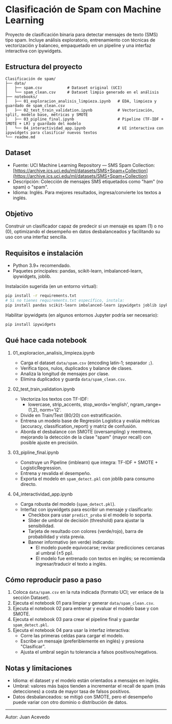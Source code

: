 # Clasificación de Spam con Machine Learning

Proyecto de clasificación binaria para detectar mensajes de texto (SMS) tipo spam. Incluye análisis exploratorio, entrenamiento con técnicas de vectorización y balanceo, empaquetado en un pipeline y una interfaz interactiva con ipywidgets.

## Estructura del proyecto

```text
Clasificación de spam/
├── data/
│   ├── spam.csv           # Dataset original (UCI)
│   └── spam_clean.csv     # Dataset limpio generado en el análisis
├── notebooks/
│   ├── 01_exploracion_analisis_limpieza.ipynb   # EDA, limpieza y guardado de spam_clean.csv
│   ├── 02_test_train_validation.ipynb           # Vectorización, split, modelo base, métricas y SMOTE
│   ├── 03_pipline_final.ipynb                   # Pipeline (TF-IDF + SMOTE + LR) y guardado del modelo
│   └── 04_interactividad_app.ipynb              # UI interactiva con ipywidgets para clasificar nuevos textos
└── readme.md
```

## Dataset

- Fuente: UCI Machine Learning Repository — SMS Spam Collection: [https://archive.ics.uci.edu/ml/datasets/SMS+Spam+Collection](https://archive.ics.uci.edu/ml/datasets/SMS+Spam+Collection)
- Descripción: Colección de mensajes SMS etiquetados como "ham" (no spam) o "spam".
- Idioma: Inglés. Para mejores resultados, ingresa/convierte los textos a inglés.

## Objetivo

Construir un clasificador capaz de predecir si un mensaje es spam (1) o no (0), optimizando el desempeño en datos desbalanceados y facilitando su uso con una interfaz sencilla.

## Requisitos e instalación

- Python 3.9+ recomendado.
- Paquetes principales: pandas, scikit-learn, imbalanced-learn, ipywidgets, joblib.

Instalación sugerida (en un entorno virtual):

```bash
pip install -r requirements.txt
# Si no tienes requirements.txt específico, instala:
pip install pandas scikit-learn imbalanced-learn ipywidgets joblib ipykernel
```

Habilitar ipywidgets (en algunos entornos Jupyter podría ser necesario):

```bash
pip install ipywidgets
```

## Qué hace cada notebook

1. 01_exploracion_analisis_limpieza.ipynb
   
   - Carga el dataset `data/spam.csv` (encoding latin-1; separador `;`).
   - Verifica tipos, nulos, duplicados y balance de clases.
   - Analiza la longitud de mensajes por clase.
   - Elimina duplicados y guarda `data/spam_clean.csv`.

2. 02_test_train_validation.ipynb
   
   - Vectoriza los textos con TF-IDF:
     - lowercase, strip_accents, stop_words='english', ngram_range=(1,2), norm='l2'.
   - Divide en Train/Test (80/20) con estratificación.
   - Entrena un modelo base de Regresión Logística y evalúa métricas (accuracy, classification_report) y matriz de confusión.
   - Aborda el desbalance con SMOTE (oversampling) y reentrena, mejorando la detección de la clase "spam" (mayor recall) con posible ajuste en precisión.

3. 03_pipline_final.ipynb
   
   - Construye un Pipeline (imblearn) que integra: TF-IDF + SMOTE + LogisticRegression.
   - Entrena y revalida el desempeño.
   - Exporta el modelo en `spam_detect.pkl` con joblib para consumo directo.

4. 04_interactividad_app.ipynb
   
   - Carga robusta del modelo (`spam_detect.pkl`).
   - Interfaz con ipywidgets para escribir un mensaje y clasificarlo:
     - Checkbox para usar `predict_proba` si el modelo lo soporta.
     - Slider de umbral de decisión (threshold) para ajustar la sensibilidad.
     - Tarjeta de resultado con colores (verde/rojo), barra de probabilidad y vista previa.
     - Banner informativo (en verde) indicando:
       - El modelo puede equivocarse; revisar predicciones cercanas al umbral (±5 pp).
       - El modelo fue entrenado con textos en inglés; se recomienda ingresar/traducir el texto a inglés.

## Cómo reproducir paso a paso

1. Coloca `data/spam.csv` en la ruta indicada (formato UCI; ver enlace de la sección Dataset).
2. Ejecuta el notebook 01 para limpiar y generar `data/spam_clean.csv`.
3. Ejecuta el notebook 02 para entrenar y evaluar el modelo base y con SMOTE.
4. Ejecuta el notebook 03 para crear el pipeline final y guardar `spam_detect.pkl`.
5. Ejecuta el notebook 04 para usar la interfaz interactiva:
   - Corre las primeras celdas para cargar el modelo.
   - Escribe un mensaje (preferiblemente en inglés) y presiona "Clasificar".
   - Ajusta el umbral según tu tolerancia a falsos positivos/negativos.

## Notas y limitaciones

- Idioma: el dataset y el modelo están orientados a mensajes en inglés.
- Umbral: valores más bajos tienden a incrementar el recall de spam (más detecciones) a costa de mayor tasa de falsos positivos.
- Datos desbalanceados: se mitigó con SMOTE, pero el desempeño puede variar con otro dominio o distribución de datos.

---

Autor: Juan Acevedo
